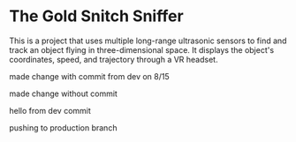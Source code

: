 # The Gold Snitch Sniffer
This is a project that uses multiple long-range ultrasonic sensors to find and track
an object flying in three-dimensional space. It displays the object's coordinates,
speed, and trajectory through a VR headset.

made change with commit from dev on 8/15

made change without commit

hello from dev commit

pushing to production branch
